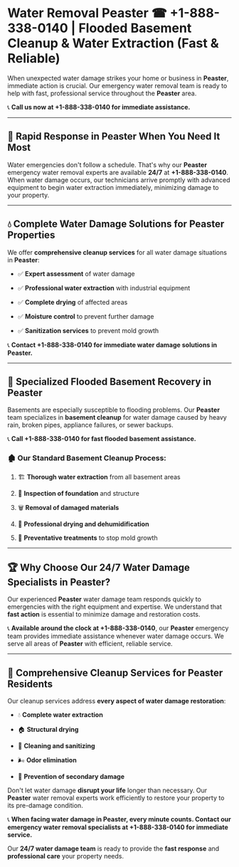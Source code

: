 # Water Removal Peaster ☎ +1-888-338-0140 | Flooded Basement Cleanup & Water Extraction (Fast & Reliable)

When unexpected water damage strikes your home or business in **Peaster**, immediate action is crucial. Our emergency water removal team is ready to help with fast, professional service throughout the **Peaster** area. 

📞 **Call us now at +1-888-338-0140 for immediate assistance.**
---
## 🚀 Rapid Response in Peaster When You Need It Most
Water emergencies don't follow a schedule. That's why our **Peaster** emergency water removal experts are available **24/7** at **+1-888-338-0140**. When water damage occurs, our technicians arrive promptly with advanced equipment to begin water extraction immediately, minimizing damage to your property.
---
## 💧 Complete Water Damage Solutions for Peaster Properties
We offer **comprehensive cleanup services** for all water damage situations in **Peaster**:
- ✅ **Expert assessment** of water damage  
- ✅ **Professional water extraction** with industrial equipment  
- ✅ **Complete drying** of affected areas  
- ✅ **Moisture control** to prevent further damage  
- ✅ **Sanitization services** to prevent mold growth  
📞 **Contact +1-888-338-0140 for immediate water damage solutions in Peaster.**
---
## 🌊 Specialized Flooded Basement Recovery in Peaster
Basements are especially susceptible to flooding problems. Our **Peaster** team specializes in **basement cleanup** for water damage caused by heavy rain, broken pipes, appliance failures, or sewer backups. 
📞 **Call +1-888-338-0140 for fast flooded basement assistance.**
### 🏚️ Our Standard Basement Cleanup Process:
1. 🏗️ **Thorough water extraction** from all basement areas  
2. 🔎 **Inspection of foundation** and structure  
3. 🗑️ **Removal of damaged materials**  
4. 💨 **Professional drying and dehumidification**  
5. 🚫 **Preventative treatments** to stop mold growth  
---
## 🏆 Why Choose Our 24/7 Water Damage Specialists in Peaster?
Our experienced **Peaster** water damage team responds quickly to emergencies with the right equipment and expertise. We understand that **fast action** is essential to minimize damage and restoration costs.
📞 **Available around the clock at +1-888-338-0140**, our **Peaster** emergency team provides immediate assistance whenever water damage occurs. We serve all areas of **Peaster** with efficient, reliable service.
---
## 🧹 Comprehensive Cleanup Services for Peaster Residents
Our cleanup services address **every aspect of water damage restoration**:
- 💧 **Complete water extraction**  
- 🏠 **Structural drying**  
- 🧼 **Cleaning and sanitizing**  
- 🌬️ **Odor elimination**  
- 🚫 **Prevention of secondary damage**  
Don't let water damage **disrupt your life** longer than necessary. Our **Peaster** water removal experts work efficiently to restore your property to its pre-damage condition.
📞 **When facing water damage in Peaster, every minute counts. Contact our emergency water removal specialists at +1-888-338-0140 for immediate service.**
Our **24/7 water damage team** is ready to provide the **fast response** and **professional care** your property needs.

